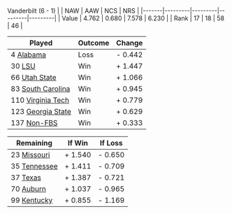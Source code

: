 Vanderbilt (6 - 1)
|       |   NAW   |   AAW   |   NCS   |   NRS   |
|-------|---------|---------|---------|---------|
| Value |   4.762 |   0.680 |   7.578 |   6.230 |
| Rank  |      17 |      18 |      58 |      46 |

| Played                    | Outcome    |  Change  |
|---------------------------|------------|----------|
|   4 [Alabama               ](Alabama.md)| Loss       | -  0.442 |
|  30 [LSU                   ](LSU.md)| Win        | +  1.447 |
|  66 [Utah State            ](UtahState.md)| Win        | +  1.066 |
|  83 [South Carolina        ](SouthCarolina.md)| Win        | +  0.945 |
| 110 [Virginia Tech         ](VirginiaTech.md)| Win        | +  0.779 |
| 123 [Georgia State         ](GeorgiaState.md)| Win        | +  0.629 |
| 137 [Non-FBS               ](NonFBS.md)| Win        | +  0.333 |

| Remaining                 |  If Win  |  If Loss |
|---------------------------|----------|----------|
|  23 [Missouri              ](Missouri.md)| +  1.540 | -  0.650 |
|  35 [Tennessee             ](Tennessee.md)| +  1.411 | -  0.709 |
|  37 [Texas                 ](Texas.md)| +  1.387 | -  0.721 |
|  70 [Auburn                ](Auburn.md)| +  1.037 | -  0.965 |
|  99 [Kentucky              ](Kentucky.md)| +  0.855 | -  1.169 |

